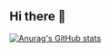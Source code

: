 ## Hi there 👋

[![Anurag's GitHub stats](https://github-readme-stats.vercel.app/api?username=wjddn0710)](https://github.com/wjddn0719/github-readme-stats)
